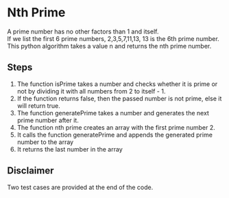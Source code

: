 # Nth Prime
A prime number has no other factors than 1 and itself. <br/>
If we list the first 6 prime numbers, 2,3,5,7,11,13, 13 is the 6th prime number.<br/>
This python algorithm takes a value n and returns the nth prime number.

## Steps
1. The function isPrime takes a number and checks whether it is prime or not by dividing it with all numbers from 2 to itself - 1.
2. If the function returns false, then the passed number is not prime, else it will return true.
3. The function generatePrime takes a number and generates the next prime number after it.
4. The function nth prime creates an array with the first prime number 2.
5. It calls the function generatePrime and appends the generated prime number to the array
6. It returns the last number in the array

## Disclaimer
Two test cases are provided at the end of the code.